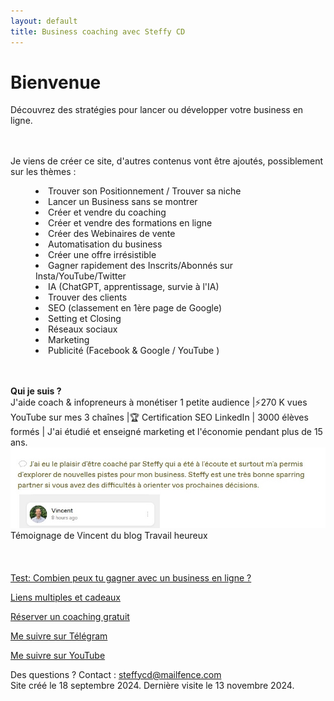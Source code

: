 ```yaml
---
layout: default
title: Business coaching avec Steffy CD
---
```

# Bienvenue

Découvrez des stratégies pour lancer ou développer votre business en ligne. <br><br>

<br>Je viens de créer ce site, d'autres contenus vont être ajoutés, possiblement sur les thèmes :<br>
<MENU>
<LI> Trouver son Positionnement / Trouver sa niche
<LI> Lancer un Business sans se montrer
<LI> Créer et vendre du coaching
<LI> Créer et vendre des formations en ligne
<LI> Créer des Webinaires de vente
<LI> Automatisation du business
<LI> Créer une offre irrésistible
<LI> Gagner rapidement des Inscrits/Abonnés sur Insta/YouTube/Twitter
<LI> IA (ChatGPT, apprentissage, survie à l'IA)
<LI> Trouver des clients
<LI>SEO (classement en 1ère page de Google)
<LI> Setting et Closing
<LI> Réseaux sociaux
<LI> Marketing
<LI> Publicité (Facebook & Google / YouTube )
  </MENU>
  <br> <br>
  <b>Qui je suis ?</b><br> J'aide coach & infopreneurs à monétiser 1 petite audience |⚡️270 K vues YouTube sur mes 3 chaînes |🏆 Certification SEO LinkedIn | 3000 élèves formés | J'ai étudié et enseigné marketing et l'économie pendant plus de 15 ans.<br>
<img src="Vincent-Steffy-CD-avis-business-coach-business.jpg">
Témoignage de Vincent du blog Travail heureux <br> <br>
<br>
<br><a href="http://forms.gle/PPhe2kUfzohxfQpp6">Test: Combien peux tu gagner avec un business en ligne ?</a>

<a href="http://mtr.bio/funeducationacademycom">Liens multiples et cadeaux</a> 

<a href="http://calendly.com/coaching-infopreneurs/decouverte?month=2024-01">Réserver un coaching gratuit</a>

<a href="http://docs.google.com/forms/d/e/1FAIpQLScPa8v7p1iMQupOlwNSdW9t6fD9wP1TFKS-C1ak424ckBKupw/viewform?usp=sf_link">Me suivre sur Télégram</a>

<a href="http://youtube.com/@SteffyCDbusinesscoaching/?sub_confirmation=1">Me suivre sur YouTube</a>

Des questions ? Contact : steffycd@mailfence.com <br>
Site créé le 18 septembre 2024. Dernière visite le 13 novembre 2024.
